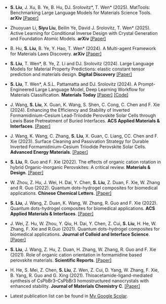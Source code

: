 - <strong>S. Liu</strong>, J. Xu, B. Ye, B. Hu, DJ. Srolovitz*, T. Wen* (2025). MatTools: Benchmarking Large Language Models for Materials Science Tools. <strong>arXiv</strong> [[Paper]](https://arxiv.org/abs/2505.10852v1)

- Zhuoyuan Li, <strong>Siyu Liu</strong>, Beilin Ye, David J. Srolovitz, T. Wen* (2025). Active Learning for Conditional Inverse Design with Crystal Generation and Foundation Atomic Models. <strong>arXiv</strong> [[Paper]](https://arxiv.org/abs/2502.16984)

- B. Hu, <strong>S. Liu</strong>, B. Ye, Y. Hao, T. Wen* (2024). A Multi-agent Framework for Materials Laws Discovery. <strong>arXiv</strong> [[Paper]](https://arxiv.org/abs/2411.16416)

- <strong>S. Liu</strong>, T. Wen*, B. Ye, Z. Li and DJ. Srolovitz (2024). Large Language Models for Material Property Predictions: elastic constant tensor prediction and materials design. <strong>Digital Discovery</strong> [[Paper]](https://pubs.rsc.org/en/content/articlelanding/2025/dd/d5dd00061k)

- <strong>S. Liu</strong>, T. Wen*, A.S.L. Pattamatta and DJ. Srolovitz (2024). A Prompt-Engineered Large Language Model, Deep Learning Workflow for Materials Classification. <strong>Materials Today</strong> [[Paper]](https://www.sciencedirect.com/science/article/abs/pii/S1369702124002001) [[Code]](https://github.com/Grenzlinie/MgBERT_LLM_Classification_for_Materials_Science)

- J. Wang, <strong>S. Liu</strong>, X. Guan, K. Wang, S. Shen, C. Cong, C. Chen and F. Xie (2024). Enhancing the Efficiency and Stability of Inverted Formamidinium-Cesium Lead-Triiodide Perovskite Solar Cells through Lewis Base Pretreatment of Buried Interfaces. <strong>ACS Applied Materials & Interfaces</strong>. [[Paper]](https://pubs.acs.org/doi/abs/10.1021/acsami.4c04901)

- J. Wang, K. Wang, C. Zhang, <strong>S. Liu</strong>, X. Guan, C. Liang, CC. Chen and F. Xie (2023). Surface Cleaning and Passivation Strategy for Durable Inverted Formamidinium–Cesium Triiodide Perovskite Solar Cells. <strong>Advanced Energy Materials</strong>. [[Paper]](https://onlinelibrary.wiley.com/doi/abs/10.1002/aenm.202302169)

- <strong>S. Liu</strong>, R. Guo and F. Xie (2022). The effects of organic cation rotation in hybrid Organic-Inorganic Perovskites: A critical review. <strong>Materials & Design</strong>. [[Paper]](https://www.sciencedirect.com/science/article/pii/S0264127522005731) 

- W. Zhou, Z. Hu, J. Wei, H. Dai, Y. Chen, <strong>S. Liu</strong>, Z. Duan, F. Xie, W. Zhang and R. Guo (2022). Quantum dots-hydrogel composites for biomedical applications. <strong>Chinese Chemical Letters</strong>. [[Paper]](https://www.sciencedirect.com/science/article/pii/S1001841721007397)

- <strong>S. Liu</strong>, J. Wang, Z. Duan, K. Wang, W. Zhang, R. Guo and F. Xie (2022). Quantum dots-hydrogel composites for biomedical applications. <strong>ACS Applied Materials & Interfaces</strong>. [[Paper]](https://pubs.acs.org/doi/abs/10.1021/acsami.1c24003)

- J. Wei, Z. Hu, W. Zhou, Y. Qiu, H. Dai, Y. Chen, Z. Cui, <strong>S. Liu</strong>, H. He, W. Zhang, F. Xie and R.Guo (2021). Quantum dots-hydrogel composites for biomedical applications. <strong>Journal of Colloid and Interface Science</strong>. [[Paper]](https://www.sciencedirect.com/science/article/pii/S002197972100789X)

- <strong>S. Liu</strong>, J. Wang, Z. Hu, Z. Duan, H. Zhang, W. Zhang, R. Guo and F. Xie (2021). Role of organic cation orientation in formamidine based perovskite materials. <strong>Scientific Reports</strong>. [[Paper]](https://www.nature.com/articles/s41598-021-99621-1)

- H. He, S. Mei, Z. Chen, <strong>S. Liu</strong>, Z. Wen, Z. Cui, D. Yang, W. Zhang, F. Xie, B. Yang, R. Guo and G. Xing (2021). Thioacetamide-ligand-mediated synthesis of CsPbBr3–CsPbBr3 homostructured nanocrystals with enhanced stability. <strong>Journal of Materials Chemistry C</strong>. [[Paper]](https://pubs.rsc.org/en/content/articlehtml/2021/tc/d1tc02118d)

- Latest publication list can be found in [My Google Scolar](https://scholar.google.com/citations?hl=zh-CN&user=cCE-lrEAAAAJ&view_op=list_works&sortby=pubdate).

